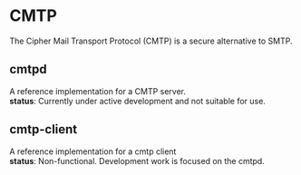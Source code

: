 # CMTP
The Cipher Mail Transport Protocol (CMTP) is a secure alternative to SMTP.
## cmtpd
A reference implementation for a CMTP server.  
__status__: Currently under active development and not suitable for use.
## cmtp-client
A reference implementation for a cmtp client  
__status__: Non-functional. Development work is focused on the cmtpd.
